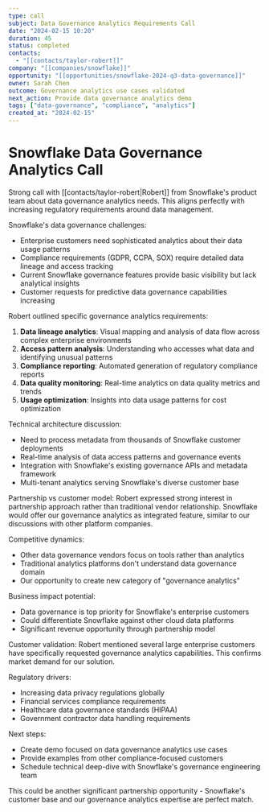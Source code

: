 ```yaml
---
type: call
subject: Data Governance Analytics Requirements Call
date: "2024-02-15 10:20"
duration: 45
status: completed
contacts:
  - "[[contacts/taylor-robert]]"
company: "[[companies/snowflake]]"
opportunity: "[[opportunities/snowflake-2024-q3-data-governance]]"
owner: Sarah Chen
outcome: Governance analytics use cases validated
next_action: Provide data governance analytics demo
tags: ["data-governance", "compliance", "analytics"]
created_at: "2024-02-15"
---
```


# Snowflake Data Governance Analytics Call

Strong call with [[contacts/taylor-robert|Robert]] from Snowflake's product team about data governance analytics needs. This aligns perfectly with increasing regulatory requirements around data management.

Snowflake's data governance challenges:
- Enterprise customers need sophisticated analytics about their data usage patterns
- Compliance requirements (GDPR, CCPA, SOX) require detailed data lineage and access tracking
- Current Snowflake governance features provide basic visibility but lack analytical insights
- Customer requests for predictive data governance capabilities increasing

Robert outlined specific governance analytics requirements:
1. **Data lineage analytics**: Visual mapping and analysis of data flow across complex enterprise environments
2. **Access pattern analysis**: Understanding who accesses what data and identifying unusual patterns
3. **Compliance reporting**: Automated generation of regulatory compliance reports
4. **Data quality monitoring**: Real-time analytics on data quality metrics and trends
5. **Usage optimization**: Insights into data usage patterns for cost optimization

Technical architecture discussion:
- Need to process metadata from thousands of Snowflake customer deployments
- Real-time analysis of data access patterns and governance events
- Integration with Snowflake's existing governance APIs and metadata framework
- Multi-tenant analytics serving Snowflake's diverse customer base

Partnership vs customer model:
Robert expressed strong interest in partnership approach rather than traditional vendor relationship. Snowflake would offer our governance analytics as integrated feature, similar to our discussions with other platform companies.

Competitive dynamics:
- Other data governance vendors focus on tools rather than analytics
- Traditional analytics platforms don't understand data governance domain
- Our opportunity to create new category of "governance analytics"

Business impact potential:
- Data governance is top priority for Snowflake's enterprise customers
- Could differentiate Snowflake against other cloud data platforms
- Significant revenue opportunity through partnership model

Customer validation:
Robert mentioned several large enterprise customers have specifically requested governance analytics capabilities. This confirms market demand for our solution.

Regulatory drivers:
- Increasing data privacy regulations globally
- Financial services compliance requirements
- Healthcare data governance standards (HIPAA)
- Government contractor data handling requirements

Next steps:
- Create demo focused on data governance analytics use cases
- Provide examples from other compliance-focused customers
- Schedule technical deep-dive with Snowflake's governance engineering team

This could be another significant partnership opportunity - Snowflake's customer base and our governance analytics expertise are perfect match.